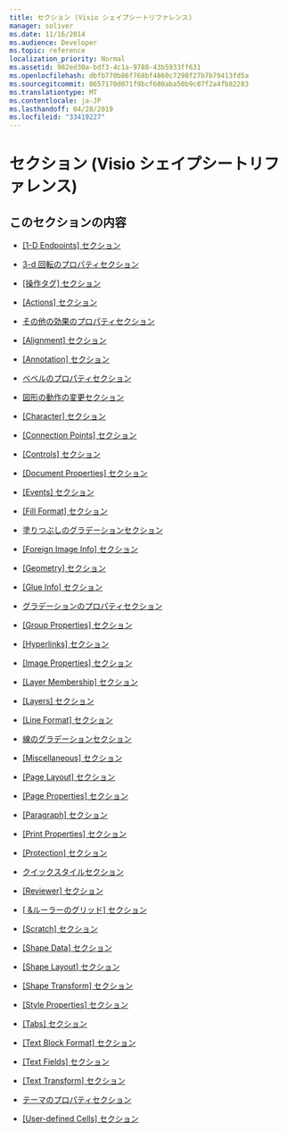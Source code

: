 ```yaml
---
title: セクション (Visio シェイプシートリファレンス)
manager: soliver
ms.date: 11/16/2014
ms.audience: Developer
ms.topic: reference
localization_priority: Normal
ms.assetid: 982ed30a-bdf3-4c1a-9788-43b5933ff631
ms.openlocfilehash: dbfb770b86f768bf4860c7298f27b7b79413fd5a
ms.sourcegitcommit: 8657170d071f9bcf680aba50b9c07f2a4fb82283
ms.translationtype: MT
ms.contentlocale: ja-JP
ms.lasthandoff: 04/28/2019
ms.locfileid: "33419227"
---
```

# <a name="sections-visio-shapesheet-reference"></a>セクション (Visio シェイプシートリファレンス)

## <a name="in-this-section"></a>このセクションの内容

- [[1-D Endpoints] セクション](1-d-endpoints-section.md)
    
- [3-d 回転のプロパティセクション](3-d-rotation-properties-section.md)
    
- [[操作タグ] セクション](action-tag-section.md)
    
- [[Actions] セクション](actions-section.md)
    
- [その他の効果のプロパティセクション](additional-effect-properties-section.md)
    
- [[Alignment] セクション](alignment-section.md)
    
- [[Annotation] セクション](annotation-section.md)
    
- [ベベルのプロパティセクション](bevel-properties-section.md)
    
- [図形の動作の変更セクション](change-shape-behavior-section.md)
    
- [[Character] セクション](character-section.md)
    
- [[Connection Points] セクション](connection-points-section.md)
    
- [[Controls] セクション](controls-section.md)
    
- [[Document Properties] セクション](document-properties-section.md)
    
- [[Events] セクション](events-section.md)
    
- [[Fill Format] セクション](fill-format-section.md)
    
- [塗りつぶしのグラデーションセクション](fill-gradient-section.md)
    
- [[Foreign Image Info] セクション](foreign-image-info-section.md)
    
- [[Geometry] セクション](geometry-section.md)
    
- [[Glue Info] セクション](glue-info-section.md)
    
- [グラデーションのプロパティセクション](gradient-properties-section.md)
    
- [[Group Properties] セクション](group-properties-section.md)
    
- [[Hyperlinks] セクション](hyperlinks-section.md)
    
- [[Image Properties] セクション](image-properties-section.md)
    
- [[Layer Membership] セクション](layer-membership-section.md)
    
- [[Layers] セクション](layers-section.md)
    
- [[Line Format] セクション](line-format-section.md)
    
- [線のグラデーションセクション](line-gradient-section.md)
    
- [[Miscellaneous] セクション](miscellaneous-section.md)
    
- [[Page Layout] セクション](page-layout-section.md)
    
- [[Page Properties] セクション](page-properties-section.md)
    
- [[Paragraph] セクション](paragraph-section.md)
    
- [[Print Properties] セクション](print-properties-section.md)
    
- [[Protection] セクション](protection-section.md)
    
- [クイックスタイルセクション](quick-style-section.md)
    
- [[Reviewer] セクション](reviewer-section.md)
    
- [[ &amp;ルーラーのグリッド] セクション](rulergrid-section.md)
    
- [[Scratch] セクション](scratch-section.md)
    
- [[Shape Data] セクション](shape-data-section.md)
    
- [[Shape Layout] セクション](shape-layout-section.md)
    
- [[Shape Transform] セクション](shape-transform-section.md)
    
- [[Style Properties] セクション](style-properties-section.md)
    
- [[Tabs] セクション](tabs-section.md)
    
- [[Text Block Format] セクション](text-block-format-section.md)
    
- [[Text Fields] セクション](text-fields-section.md)
    
- [[Text Transform] セクション](text-transform-section.md)
    
- [テーマのプロパティセクション](theme-properties-section.md)
    
- [[User-defined Cells] セクション](user-defined-cells-section.md)
    


